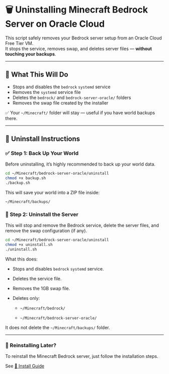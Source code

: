 # 🗑️ Uninstalling Minecraft Bedrock Server on Oracle Cloud

This script safely removes your Bedrock server setup from an Oracle Cloud Free Tier VM.  
It stops the service, removes swap, and deletes server files — **without touching your backups**.

---

## 🚫 What This Will Do

- Stops and disables the `bedrock` `systemd` service
- Removes the `systemd` service file
- Deletes the `bedrock/` and `bedrock-server-oracle/` folders
- Removes the swap file created by the installer

✅ Your `~/Minecraft/` folder will stay — useful if you have world backups there.

---

## 🧹 Uninstall Instructions

### ✅ Step 1: Back Up Your World

Before uninstalling, it’s highly recommended to back up your world data.

```bash
cd ~/Minecraft/bedrock-server-oracle/uninstall
chmod +x backup.sh
./backup.sh
```

This will save your world into a ZIP file inside:

`~/Minecraft/backups/`

### 🧹 Step 2: Uninstall the Server

This will stop and remove the Bedrock service, delete the server files, and remove the swap configuration (if any).

```bash
cd ~/Minecraft/bedrock-server-oracle/uninstall
chmod +x uninstall.sh
./uninstall.sh
```

What this does:

- Stops and disables `bedrock` `systemd` service.

- Deletes the service file.

- Removes the 1GB swap file.

- Deletes only:

  - `~/Minecraft/bedrock/`

  - `~/Minecraft/bedrock-server-oracle/`

It does not delete the `~/Minecraft/backups/` folder.

---

### 🔁 Reinstalling Later?

To reinstall the Minecraft Bedrock server, just follow the installation steps.

See [📄 Install Guide](../README.md)
